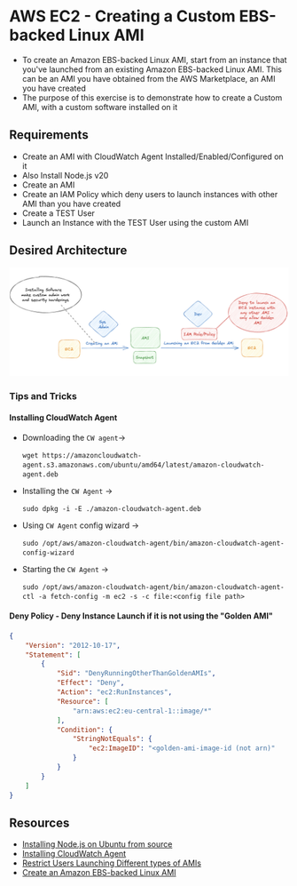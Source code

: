 # AWS EC2 - Creating a Custom EBS-backed Linux AMI
- To create an Amazon EBS-backed Linux AMI, start from an instance that you've launched from an existing Amazon EBS-backed Linux AMI. This can be an AMI you have obtained from the AWS Marketplace, an AMI you have created 
- The purpose of this exercise is to demonstrate how to create a Custom AMI, with a custom software installed on it

## Requirements
- Create an AMI with CloudWatch Agent Installed/Enabled/Configured on it
- Also Install Node.js v20
- Create an AMI
- Create an IAM Policy which deny users to launch instances with other AMI than you have created
- Create a TEST User
- Launch an Instance with the TEST User using the custom AMI

## Desired Architecture
![ec2-custom-ami](./ec2-custom-ami-01.png)

### Tips and Tricks
#### Installing CloudWatch Agent
- Downloading the `CW agent`-> 

    `wget https://amazoncloudwatch-agent.s3.amazonaws.com/ubuntu/amd64/latest/amazon-cloudwatch-agent.deb`
- Installing the `CW Agent` -> 

    `sudo dpkg -i -E ./amazon-cloudwatch-agent.deb`
- Using `CW Agent` config wizard -> 

    `sudo /opt/aws/amazon-cloudwatch-agent/bin/amazon-cloudwatch-agent-config-wizard`
- Starting the `CW Agent` -> 

    `sudo /opt/aws/amazon-cloudwatch-agent/bin/amazon-cloudwatch-agent-ctl -a fetch-config -m ec2 -s -c file:<config file path>`

#### Deny Policy - Deny Instance Launch if it is not using the "Golden AMI"

```json
{
    "Version": "2012-10-17",
    "Statement": [
        {
            "Sid": "DenyRunningOtherThanGoldenAMIs",
            "Effect": "Deny",
            "Action": "ec2:RunInstances",
            "Resource": [
                "arn:aws:ec2:eu-central-1::image/*"
            ],
            "Condition": {
                "StringNotEquals": {
                    "ec2:ImageID": "<golden-ami-image-id (not arn)"
                }
            }
        }
    ]
}
```
## Resources
- [Installing Node.js on Ubuntu from source](https://github.com/nodesource/distributions/blob/master/README.md#ubuntu-versions)
- [Installing CloudWatch Agent](https://docs.aws.amazon.com/AmazonCloudWatch/latest/monitoring/install-CloudWatch-Agent-commandline-fleet.html)
- [Restrict Users Launching Different types of AMIs](https://repost.aws/questions/QUVWY7e90vQ_epMjugk5C3pA/how-do-you-restrict-ami-use-with-iam-using-deny-and-notresource)
- [Create an Amazon EBS-backed Linux AMI](https://docs.aws.amazon.com/AWSEC2/latest/UserGuide/creating-an-ami-ebs.html)
